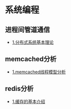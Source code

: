 # 系统编程


## 进程间管道通信
- [1.分布式系统基本理论](./document/m分布式系统基本理论.md)

## memcached分析
- [1.memcached线程模型分析](./document/memcached线程模型分析.md)

## redis分析
- [1.缓存的基本介绍](./document/缓存的基本介绍.md)
